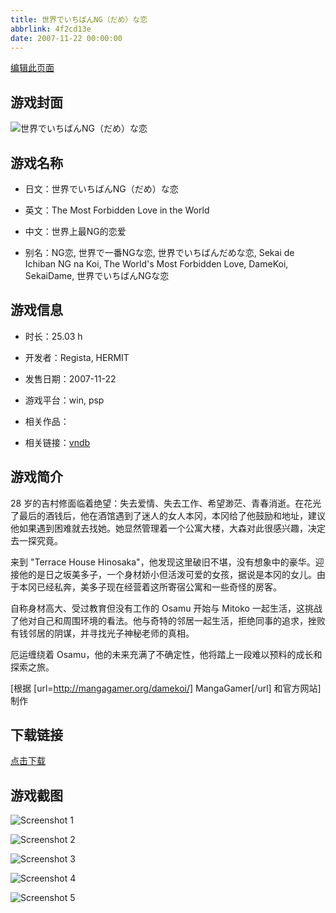 ```yaml
---
title: 世界でいちばんNG（だめ）な恋
abbrlink: 4f2cd13e
date: 2007-11-22 00:00:00
---
```

[编辑此页面](https://github.com/ACG-3/ADV3-source/blob/main/source/_posts/games/%E4%B8%96%E7%95%8C%E3%81%A7%E3%81%84%E3%81%A1%E3%81%B0%E3%82%93NG%EF%BC%88%E3%81%A0%E3%82%81%EF%BC%89%E3%81%AA%E6%81%8B.md)

## 游戏封面

![世界でいちばんNG（だめ）な恋](https://pan.timero.xyz/d/onedrive/img_lib_001/%E4%B8%96%E7%95%8C%E3%81%A7%E3%81%84%E3%81%A1%E3%81%B0%E3%82%93NG%EF%BC%88%E3%81%A0%E3%82%81%EF%BC%89%E3%81%AA%E6%81%8B_cover.avif)


## 游戏名称

- 日文：世界でいちばんNG（だめ）な恋
- 英文：The Most Forbidden Love in the World
- 中文：世界上最NG的恋爱

- 别名：NG恋, 世界で一番NGな恋, 世界でいちばんだめな恋, Sekai de Ichiban NG na Koi, The World's Most Forbidden Love, DameKoi, SekaiDame, 世界でいちばんNGな恋


## 游戏信息

- 时长：25.03 h
- 开发者：Regista, HERMIT
- 发售日期：2007-11-22
- 游戏平台：win, psp
- 相关作品：

- 相关链接：[vndb](https://vndb.org/v415)


## 游戏简介

28 岁的吉村修面临着绝望：失去爱情、失去工作、希望渺茫、青春消逝。在花光了最后的酒钱后，他在酒馆遇到了迷人的女人本冈，本冈给了他鼓励和地址，建议他如果遇到困难就去找她。她显然管理着一个公寓大楼，大森对此很感兴趣，决定去一探究竟。

来到 "Terrace House Hinosaka"，他发现这里破旧不堪，没有想象中的豪华。迎接他的是日之坂美多子，一个身材娇小但活泼可爱的女孩，据说是本冈的女儿。由于本冈已经私奔，美多子现在经营着这所寄宿公寓和一些奇怪的房客。

自称身材高大、受过教育但没有工作的 Osamu 开始与 Mitoko 一起生活，这挑战了他对自己和周围环境的看法。他与奇特的邻居一起生活，拒绝同事的追求，挫败有钱邻居的阴谋，并寻找光子神秘老师的真相。

厄运缠绕着 Osamu，他的未来充满了不确定性，他将踏上一段难以预料的成长和探索之旅。

[根据 [url=http://mangagamer.org/damekoi/] MangaGamer[/url] 和官方网站] 制作


## 下载链接

[点击下载](https://pan.timero.xyz/onedrive/adv_lib_001/%E4%B8%96%E7%95%8C%E3%81%A7%E3%81%84%E3%81%A1%E3%81%B0%E3%82%93NG%EF%BC%88%E3%81%A0%E3%82%81%EF%BC%89%E3%81%AA%E6%81%8B)


## 游戏截图


![Screenshot 1](https://pan.timero.xyz/d/onedrive/img_lib_001/%E4%B8%96%E7%95%8C%E3%81%A7%E3%81%84%E3%81%A1%E3%81%B0%E3%82%93NG%EF%BC%88%E3%81%A0%E3%82%81%EF%BC%89%E3%81%AA%E6%81%8B_Screenshot_1.avif)

![Screenshot 2](https://pan.timero.xyz/d/onedrive/img_lib_001/%E4%B8%96%E7%95%8C%E3%81%A7%E3%81%84%E3%81%A1%E3%81%B0%E3%82%93NG%EF%BC%88%E3%81%A0%E3%82%81%EF%BC%89%E3%81%AA%E6%81%8B_Screenshot_2.avif)

![Screenshot 3](https://pan.timero.xyz/d/onedrive/img_lib_001/%E4%B8%96%E7%95%8C%E3%81%A7%E3%81%84%E3%81%A1%E3%81%B0%E3%82%93NG%EF%BC%88%E3%81%A0%E3%82%81%EF%BC%89%E3%81%AA%E6%81%8B_Screenshot_3.avif)

![Screenshot 4](https://pan.timero.xyz/d/onedrive/img_lib_001/%E4%B8%96%E7%95%8C%E3%81%A7%E3%81%84%E3%81%A1%E3%81%B0%E3%82%93NG%EF%BC%88%E3%81%A0%E3%82%81%EF%BC%89%E3%81%AA%E6%81%8B_Screenshot_4.avif)

![Screenshot 5](https://pan.timero.xyz/d/onedrive/img_lib_001/%E4%B8%96%E7%95%8C%E3%81%A7%E3%81%84%E3%81%A1%E3%81%B0%E3%82%93NG%EF%BC%88%E3%81%A0%E3%82%81%EF%BC%89%E3%81%AA%E6%81%8B_Screenshot_5.avif)


